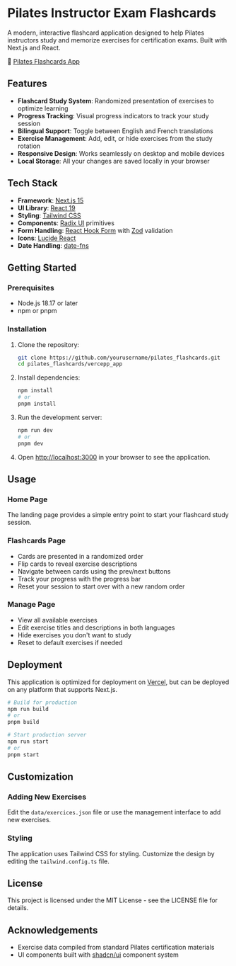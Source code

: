 # Pilates Instructor Exam Flashcards

A modern, interactive flashcard application designed to help Pilates instructors study and memorize exercises for certification exams. Built with Next.js and React.

🧘 [Pilates Flashcards App](https://flash-pilates.netlify.app/)

## Features

- **Flashcard Study System**: Randomized presentation of exercises to optimize learning
- **Progress Tracking**: Visual progress indicators to track your study session
- **Bilingual Support**: Toggle between English and French translations
- **Exercise Management**: Add, edit, or hide exercises from the study rotation
- **Responsive Design**: Works seamlessly on desktop and mobile devices
- **Local Storage**: All your changes are saved locally in your browser

## Tech Stack

- **Framework**: [Next.js 15](https://nextjs.org/)
- **UI Library**: [React 19](https://react.dev/)
- **Styling**: [Tailwind CSS](https://tailwindcss.com/)
- **Components**: [Radix UI](https://www.radix-ui.com/) primitives
- **Form Handling**: [React Hook Form](https://react-hook-form.com/) with [Zod](https://zod.dev/) validation
- **Icons**: [Lucide React](https://lucide.dev/guide/packages/lucide-react)
- **Date Handling**: [date-fns](https://date-fns.org/)

## Getting Started

### Prerequisites

- Node.js 18.17 or later
- npm or pnpm

### Installation

1. Clone the repository:
   ```bash
   git clone https://github.com/yourusername/pilates_flashcards.git
   cd pilates_flashcards/vercepp_app
   ```

2. Install dependencies:
   ```bash
   npm install
   # or
   pnpm install
   ```

3. Run the development server:
   ```bash
   npm run dev
   # or
   pnpm dev
   ```

4. Open [http://localhost:3000](http://localhost:3000) in your browser to see the application.

## Usage

### Home Page
The landing page provides a simple entry point to start your flashcard study session.

### Flashcards Page
- Cards are presented in a randomized order
- Flip cards to reveal exercise descriptions
- Navigate between cards using the prev/next buttons
- Track your progress with the progress bar
- Reset your session to start over with a new random order

### Manage Page
- View all available exercises
- Edit exercise titles and descriptions in both languages
- Hide exercises you don't want to study
- Reset to default exercises if needed

## Deployment

This application is optimized for deployment on [Vercel](https://vercel.com), but can be deployed on any platform that supports Next.js.

```bash
# Build for production
npm run build
# or
pnpm build

# Start production server
npm run start
# or
pnpm start
```

## Customization

### Adding New Exercises
Edit the `data/exercices.json` file or use the management interface to add new exercises.

### Styling
The application uses Tailwind CSS for styling. Customize the design by editing the `tailwind.config.ts` file.

## License

This project is licensed under the MIT License - see the LICENSE file for details.

## Acknowledgements

- Exercise data compiled from standard Pilates certification materials
- UI components built with [shadcn/ui](https://ui.shadcn.com/) component system 
